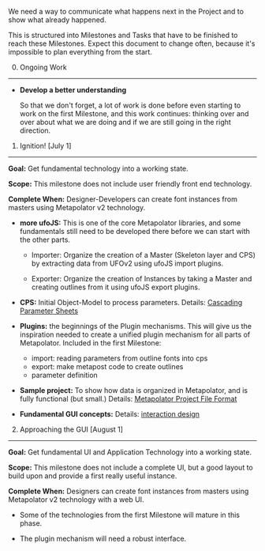 We need a way to communicate what happens next in the Project and to show what already happened.

This is structured into Milestones and Tasks that have to be finished to reach these Milestones. Expect this document to change often, because it's impossible to plan everything from the start.


0. Ongoing Work
-------------------------------------------

* **Develop a better understanding** 

  So that we don't forget, a lot of work is done before even starting to work on the first Milestone, and this work continues: thinking over and over about what we are doing and if we are still going in the right direction.



1. Ignition! [July 1]
----------

**Goal:** Get fundamental technology into a working state.

**Scope:** This milestone does not include user friendly front end technology.

**Complete When:** Designer-Developers can create font instances from masters using Metapolator v2 technology. 

* **more ufoJS:** This is one of the core Metapolator libraries, and some fundamentals 
  still need to be developed there before we can start with the other parts.

  * Importer: Organize the creation of a Master (Skeleton layer and CPS)
    by extracting data from UFOv2 using ufoJS import plugins.

  * Exporter: Organize the creation of Instances by taking a Master
    and creating outlines from it using ufoJS export plugins.

* **CPS:** Initial Object-Model to process parameters. Details: [Cascading Parameter Sheets](https://github.com/metapolator/metapolator/wiki/cascading-parameter-sheets)

* **Plugins:** the beginnings of the Plugin mechanisms. This will give us the
  inspiration needed to create a unified plugin mechanism for all parts
  of Metapolator. Included in the first Milestone:
  * import: reading parameters from outline fonts into cps
  * export: make metapost code to create outlines
  * parameter definition

* **Sample project:** To show how data is organized in Metapolator, and is fully functional (but small.)  Details: [Metapolator Project File Format](https://github.com/metapolator/metapolator/wiki/metapolator-project-file-format)

* **Fundamental GUI concepts:** Details: [interaction design](https://github.com/metapolator/metapolator/wiki/interaction-design)

2. Approaching the GUI [August 1]
----------------------

**Goal:** Get fundamental UI and Application Technology into a working state.

**Scope:** This milestone does not include a complete UI, but a good layout to build upon and provide
a first really useful instance. 

**Complete When:** Designers can create font instances from masters using Metapolator v2 technology with a web UI. 

* Some of the technologies from the first Milestone will mature in this phase. 

* The plugin mechanism will need a robust interface.


